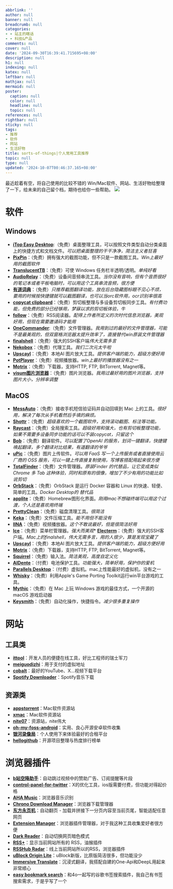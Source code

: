 ```yaml
---
abbrlink: ''
author: null
banner: null
breadcrumb: null
categories:
- - 站主的瞎话
- - 科技&产品
comments: null
cover: null
date: '2024-09-30T16:39:41.715695+08:00'
description: null
h1: null
indexing: null
katex: null
leftbar: null
mathjax: null
mermaid: null
poster:
  caption: null
  color: null
  headline: null
  topic: null
references: null
rightbar: null
sticky: null
tags:
- 推荐
- 软件
- 网站
- 生活好物
title: sorts-of-things|个人常用工具推荐
topic: null
type: null
updated: '2024-10-07T00:46:37.165+08:00'
---
```

最近趁着有空，将自己使用的比较不错的 Win/Mac软件、网站、生活好物给整理了一下，给未来的自己留个档，期待也给你一些帮助。
![](https://cdn.jsdelivr.net/gh/shangy1yi/picx-images-hosting@master/image.1ovem4027t.png)

# 软件

## Windows

* [**iTop Easy Desktop**](https://www.itopvpn.com/itop-easy-desktop?name=ied&ver=2.6.0.8&lan=&insur=other&to=homepage):（免费）桌面整理工具，可以按照文件类型自动分类桌面上的快捷方式和文档文件。*可以把桌面整理的干干净净，简洁主义者狂喜*
* [**PixPin**](https://pixpinapp.com/start/quick-start)：（免费）拥有强大的截图功能，但不只是一款截图工具。*Win上最好用的截图软件*
* [**TranslucentTB**](https://translucenttb.github.io/)：（免费）可使 Windows 任务栏半透明/透明。*单纯好看*
* [**AudioRelay**](https://audiorelay.net/)：（免费）设备间音频串流工具。*当你没有音响，但有个音质很好的笔记本或者平板电脑时，可以用这个工具串流音频，很方便*
* [**有道词典**](https://fanyi.youdao.com/download-Windows?keyfrom=fanyiweb_navigation)：（免费）*只推荐截图翻译功能，放在后台隐藏图标眼不见心不烦，要用的时候按快捷键就可以截图翻译，也可以当orc软件用，ocr识别率很高*
* [**copycat clipboard**](https://www.entilitystudio.com/copycat-clipboard?ref=producthunt)：（免费）剪切板整理与多设备剪切板同步工具。*有付费功能，但免费的部分已经够用，梦寐以求的剪切板体验，牛*
* [**follow**](https://app.follow.is/)：（免费）RSS阅读器。*配得上作者所定义的次时代信息浏览器，美观好用，但现在需要邀请码才能用*
* [**OneCommander**](https://onecommander.com/):（免费）文件管理器。*我用到过的最好的文件管理器，可能不是最美观的，但双窗格浏览器太提升效率了，直接替代win原装文件管理器*
* [**finalshell**](https://finalshell.net/)：（免费）强大的SSH客户端*伟大无需多言*
* [**Nekobox**](https://getnekobox.com/en/)：（免费）代理工具。*我们二次元太牛啦*
* [**Upscayl**](https://www.upscayl.org/)：（免费）本地AI 图片放大工具。*提供客户端的能力，超级方便好用*
* [**PotPlayer**](https://potplayer.org/en/)：（免费）视频播放器。*win上最好的播放器没有之一*
* [**Motrix**](https://motrix.app/)：（免费）下载器，支持HTTP, FTP, BitTorrent, Magnet等。
* [**visum图片浏览器**](https://luandersonn.com/visum/)：（免费）图片浏览器。*我用过最好用的图片浏览器，支持图片大小，分辨率调整*

## MacOS

* [**MessAuto**](https://github.com/LeeeSe/MessAuto)：（免费）接收手机短信验证码并自动回填到 Mac 上的工具。*很好用，解决了每次从手机看然后手填的麻烦。*
* [**Shottr**](https://shottr.cc/)：（免费）*超级喜欢的一个截图软件，支持滚动截图、标注等功能。*
* [**Raycast**](https://www.raycast.com/)：（免费）全局搜索工具。*超级好用和强大，也有剪切板整理功能，如果不需要多设备同步功能的话可以不装copycat，只留这个*
* [**Bob**](https://bobtranslate.com/)：（免费）翻译软件。*可以配置了OpenAI 的服务，划词一键翻译，快捷键唤起翻译，多个翻译对比结果，有道翻译的爷爷*
* [**uPic**](https://github.com/gee1k/uPic)：（免费）图片上传软件。*可以用 FaaS 写一个上传服务或者直接使用云厂商的 OSS 服务，可以一键上传直接复制使用，写博客搭配用起来很方便*
* [**TotalFinder**](https://totalfinder.binaryage.com/)：（免费）文件管理器。*原装Finder 的代替品，让它变成类似 Chrome 多 Tab 这种体验，同时和原有的很像，增加了不少有用的功能比如说剪切*
* [**OrbStack**](https://orbstack.dev/)：（免费）OrbStack 是运行 Docker 容器和 Linux 的快速、轻便、简单的工具。*Docker Desktop的 替代品*
* [**applite**](https://aerolite.dev/applite)：（免费）Homebrew图形化界面。*刚用mac不想碰终端可以用这个过渡，个人还是喜欢用终端*
* [**PrettyClean**](https://www.prettyclean.cc/zh)：（免费）磁盘清理工具。*很简洁*
* [**Keka**](https://www.keka.io/en/)：（免费）文件压缩工具。*能不用但不能没有*
* [**IINA**](https://iina.io/)：（免费）视频播放器。*这个不敢说最好，但是很简洁好用*
* [**Ice**](https://github.com/jordanbaird/Ice)：（免费）菜单栏管理器。*强大而美观** [**Electerm**](https://apps.apple.com/us/app/serverbox/id1586449703)：（免费）强大的SSH客户端。*Mac上的finalshell，伟大无需多言，用的人很少，算是发现宝藏了*
* [**Upscayl**](https://www.upscayl.org/)：（免费）本地AI 图片放大工具。*提供客户端的能力，超级方便好用*
* [**Motrix**](https://motrix.app/)：（免费）下载器，支持HTTP, FTP, BitTorrent, Magnet等。
* [**Squirrel**](https://github.com/rime/squirrel)：（免费）输入法。*简洁美观，高度自定义化*
* [**AIDente**](https://apphousekitchen.com/)：（付费）电池保护工具。*功能强大，简单好用，保护你的爱机*
* [ **Parallels Desktop**](https://www.parallels.cn/products/desktop/?)：（付费）虚拟机。mac上性能最好的虚拟机，没有之一
* [**Whisky**](https://getwhisky.app/)：（免费）利用Apple's Game Porting Toolkit运行win平台游戏的工具。
* [**Mythic**](https://github.com/MythicApp/Mythic)：（免费）在 Mac 上玩 Windows 游戏的最佳方式，一个开源的 macOS 游戏启动器
* [**Keysmith**](https://www.keysmith.app/)：（免费）自动化操作，快捷指令。*减少很多重复操作*

# 网站

## 工具类

* [**ittool**](https://it-tools.tech/)：开发人员的便捷在线工具，好比工程师的瑞士军刀
* [**meiguodizhi**](https://www.meiguodizhi.com/)：用于支付的虚拟地址
* [**cobalt**](https://cobalt.tools/)：最好的YouTube、X...视频下载平台
* [**Spotify Downloader**](https://spotifydown.com/)：Spotify音乐下载

## 资源类

* [**appstorrent**](https://appstorrent.ru/)：Mac软件资源站
* [**xmac**](https://xmac.app/)：Mac软件资源站
* [**nite07**](https://www.nite07.com/)：资源站，nite伟大
* [**oh-my-foss-android**](https://github.com/xlucn/oh-my-foss-android)：实用、良心开源安卓软件收集
* [**银河录像局**](https://nf.video/)：个人使用下来体验最好的合租平台
* [**hellogithub**](https://hellogithub.com/)：开源项目整理与热度排行榜单

# 浏览器插件

* [**b站空降助手**](https://chromewebstore.google.com/detail/b%E7%AB%99%E7%A9%BA%E9%99%8D%E5%8A%A9%E6%89%8B/eaoelafamejbnggahofapllmfhlhajdd)：自动跳过视频中的赞助广告、订阅提醒等片段
* [**control-panel-for-twitter**](https://github.com/insin/control-panel-for-twitter)：X的优化工具，ios版需要付费，但功能对得起价格
* [**AHA Music**](https://chromewebstore.google.com/detail/aha-music-song-finder-for/dpacanjfikmhoddligfbehkpomnbgblf)：浏览器音乐识别
* [**Chrono Download Manager**](https://chromewebstore.google.com/detail/chrono-download-manager/mciiogijehkdemklbdcbfkefimifhecn)：浏览器下载管理器
* [**东方永页机**](https://greasyfork.org/zh-CN/scripts/438684-pagetual)：自动翻页 - 加载并拼接下一分页内容至当前页尾，智能适配任意网页
* [**Extension Manager**](https://chromewebstore.google.com/detail/extension-manager/gjldcdngmdknpinoemndlidpcabkggco)：浏览器插件管理器，对于我这种工具收集爱好者很方便
* [**Dark Reader**](https://chromewebstore.google.com/detail/dark-reader/eimadpbcbfnmbkopoojfekhnkhdbieeh)：自动切换网页暗色模式
* [**RSS+**](https://greasyfork.org/zh-CN/scripts/373252-rss-show-site-all-rss)：显示当前网站所有的 RSS，油猴插件
* [**RSSHub Radar**](https://chromewebstore.google.com/detail/rsshub-radar/kefjpfngnndepjbopdmoebkipbgkggaa)：线上当前网站所以的RSS，浏览器插件
* [**uBlock Origin Lite**](https://chromewebstore.google.com/detail/ublock-origin-lite/ddkjiahejlhfcafbddmgiahcphecmpfh)：uBlock新版，比原版简洁很多，但功能没少
* [**Immersive Translate**](https://chromewebstore.google.com/detail/immersive-translate-trans/bpoadfkcbjbfhfodiogcnhhhpibjhbnh)：沉浸式翻译，我搭配自建的One-Api和DeepL用起来非常顺心
* [**easy bookmark search**](https://syouiti.lanzout.com/iRfWs2bmtvkb)：和4o一起写的谷歌书签搜索插件，我自己有书签搜索需求，于是乎写了一个
